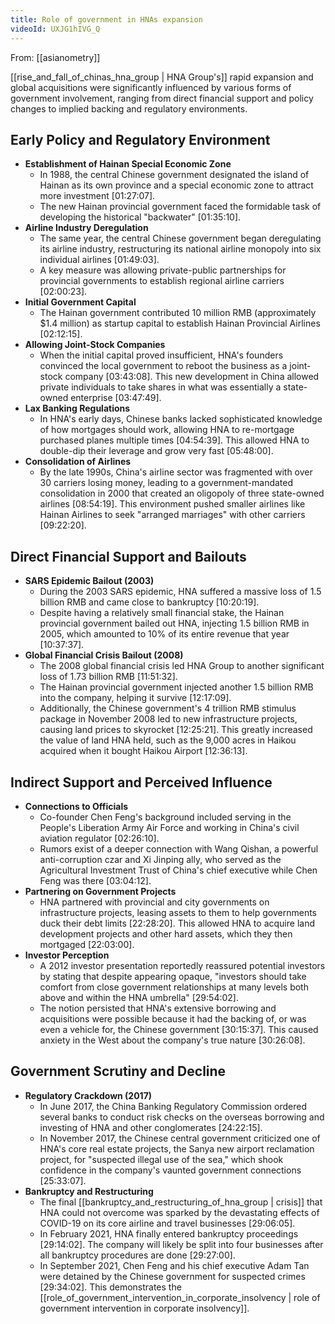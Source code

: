 ```yaml
---
title: Role of government in HNAs expansion
videoId: UXJG1hIVG_Q
---
```


From: [[asianometry]] <br/> 

[[rise_and_fall_of_chinas_hna_group | HNA Group's]] rapid expansion and global acquisitions were significantly influenced by various forms of government involvement, ranging from direct financial support and policy changes to implied backing and regulatory environments.

## Early Policy and Regulatory Environment
*   **Establishment of Hainan Special Economic Zone**
    *   In 1988, the central Chinese government designated the island of Hainan as its own province and a special economic zone to attract more investment <a class="yt-timestamp" data-t="01:27:07">[01:27:07]</a>.
    *   The new Hainan provincial government faced the formidable task of developing the historical "backwater" <a class="yt-timestamp" data-t="01:35:10">[01:35:10]</a>.
*   **Airline Industry Deregulation**
    *   The same year, the central Chinese government began deregulating its airline industry, restructuring its national airline monopoly into six individual airlines <a class="yt-timestamp" data-t="01:49:03">[01:49:03]</a>.
    *   A key measure was allowing private-public partnerships for provincial governments to establish regional airline carriers <a class="yt-timestamp" data-t="02:00:23">[02:00:23]</a>.
*   **Initial Government Capital**
    *   The Hainan government contributed 10 million RMB (approximately $1.4 million) as startup capital to establish Hainan Provincial Airlines <a class="yt-timestamp" data-t="02:12:15">[02:12:15]</a>.
*   **Allowing Joint-Stock Companies**
    *   When the initial capital proved insufficient, HNA's founders convinced the local government to reboot the business as a joint-stock company <a class="yt-timestamp" data-t="03:43:08">[03:43:08]</a>. This new development in China allowed private individuals to take shares in what was essentially a state-owned enterprise <a class="yt-timestamp" data-t="03:47:49">[03:47:49]</a>.
*   **Lax Banking Regulations**
    *   In HNA's early days, Chinese banks lacked sophisticated knowledge of how mortgages should work, allowing HNA to re-mortgage purchased planes multiple times <a class="yt-timestamp" data-t="04:54:39">[04:54:39]</a>. This allowed HNA to double-dip their leverage and grow very fast <a class="yt-timestamp" data-t="05:48:00">[05:48:00]</a>.
*   **Consolidation of Airlines**
    *   By the late 1990s, China's airline sector was fragmented with over 30 carriers losing money, leading to a government-mandated consolidation in 2000 that created an oligopoly of three state-owned airlines <a class="yt-timestamp" data-t="08:54:19">[08:54:19]</a>. This environment pushed smaller airlines like Hainan Airlines to seek "arranged marriages" with other carriers <a class="yt-timestamp" data-t="09:22:20">[09:22:20]</a>.

## Direct Financial Support and Bailouts
*   **SARS Epidemic Bailout (2003)**
    *   During the 2003 SARS epidemic, HNA suffered a massive loss of 1.5 billion RMB and came close to bankruptcy <a class="yt-timestamp" data-t="10:20:19">[10:20:19]</a>.
    *   Despite having a relatively small financial stake, the Hainan provincial government bailed out HNA, injecting 1.5 billion RMB in 2005, which amounted to 10% of its entire revenue that year <a class="yt-timestamp" data-t="10:37:37">[10:37:37]</a>.
*   **Global Financial Crisis Bailout (2008)**
    *   The 2008 global financial crisis led HNA Group to another significant loss of 1.73 billion RMB <a class="yt-timestamp" data-t="11:51:32">[11:51:32]</a>.
    *   The Hainan provincial government injected another 1.5 billion RMB into the company, helping it survive <a class="yt-timestamp" data-t="12:17:09">[12:17:09]</a>.
    *   Additionally, the Chinese government's 4 trillion RMB stimulus package in November 2008 led to new infrastructure projects, causing land prices to skyrocket <a class="yt-timestamp" data-t="12:25:21">[12:25:21]</a>. This greatly increased the value of land HNA held, such as the 9,000 acres in Haikou acquired when it bought Haikou Airport <a class="yt-timestamp" data-t="12:36:13">[12:36:13]</a>.

## Indirect Support and Perceived Influence
*   **Connections to Officials**
    *   Co-founder Chen Feng's background included serving in the People's Liberation Army Air Force and working in China's civil aviation regulator <a class="yt-timestamp" data-t="02:26:10">[02:26:10]</a>.
    *   Rumors exist of a deeper connection with Wang Qishan, a powerful anti-corruption czar and Xi Jinping ally, who served as the Agricultural Investment Trust of China's chief executive while Chen Feng was there <a class="yt-timestamp" data-t="03:04:12">[03:04:12]</a>.
*   **Partnering on Government Projects**
    *   HNA partnered with provincial and city governments on infrastructure projects, leasing assets to them to help governments duck their debt limits <a class="yt-timestamp" data-t="22:28:20">[22:28:20]</a>. This allowed HNA to acquire land development projects and other hard assets, which they then mortgaged <a class="yt-timestamp" data-t="22:03:00">[22:03:00]</a>.
*   **Investor Perception**
    *   A 2012 investor presentation reportedly reassured potential investors by stating that despite appearing opaque, "investors should take comfort from close government relationships at many levels both above and within the HNA umbrella" <a class="yt-timestamp" data-t="29:54:02">[29:54:02]</a>.
    *   The notion persisted that HNA's extensive borrowing and acquisitions were possible because it had the backing of, or was even a vehicle for, the Chinese government <a class="yt-timestamp" data-t="30:15:37">[30:15:37]</a>. This caused anxiety in the West about the company's true nature <a class="yt-timestamp" data-t="30:26:08">[30:26:08]</a>.

## Government Scrutiny and Decline
*   **Regulatory Crackdown (2017)**
    *   In June 2017, the China Banking Regulatory Commission ordered several banks to conduct risk checks on the overseas borrowing and investing of HNA and other conglomerates <a class="yt-timestamp" data-t="24:22:15">[24:22:15]</a>.
    *   In November 2017, the Chinese central government criticized one of HNA's core real estate projects, the Sanya new airport reclamation project, for "suspected illegal use of the sea," which shook confidence in the company's vaunted government connections <a class="yt-timestamp" data-t="25:33:07">[25:33:07]</a>.
*   **Bankruptcy and Restructuring**
    *   The final [[bankruptcy_and_restructuring_of_hna_group | crisis]] that HNA could not overcome was sparked by the devastating effects of COVID-19 on its core airline and travel businesses <a class="yt-timestamp" data-t="29:06:05">[29:06:05]</a>.
    *   In February 2021, HNA finally entered bankruptcy proceedings <a class="yt-timestamp" data-t="29:14:02">[29:14:02]</a>. The company will likely be split into four businesses after all bankruptcy procedures are done <a class="yt-timestamp" data-t="29:27:00">[29:27:00]</a>.
    *   In September 2021, Chen Feng and his chief executive Adam Tan were detained by the Chinese government for suspected crimes <a class="yt-timestamp" data-t="29:34:02">[29:34:02]</a>. This demonstrates the [[role_of_government_intervention_in_corporate_insolvency | role of government intervention in corporate insolvency]].